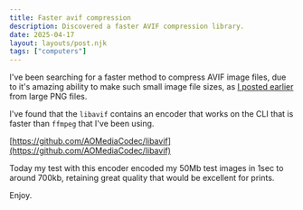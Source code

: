 ```yaml
---
title: Faster avif compression
description: Discovered a faster AVIF compression library.
date: 2025-04-17
layout: layouts/post.njk
tags: ["computers"]
---
```


I've been searching for a faster method to compress AVIF image files, due to it's amazing ability to make such small image file sizes, as [I posted earlier](/posts/2025/smaller-images/) from large PNG files.

I've found that the `libavif` contains an encoder that works on the CLI that is faster than `ffmpeg` that I've been using.

[https://github.com/AOMediaCodec/libavif](https://github.com/AOMediaCodec/libavif)

Today my test with this encoder encoded my 50Mb test images in 1sec to around 700kb, retaining great quality that would be excellent for prints.

Enjoy.
